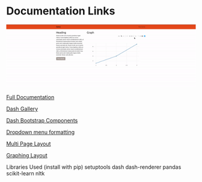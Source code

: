 # Documentation Links

![Gif of dashboard](images/gif.gif)

[Full Documentation](https://dash.plot.ly/)

[Dash Gallery](https://dash-gallery.plotly.host/Portal/)

[Dash Bootstrap Components](http://dash-bootstrap-components.opensource.faculty.ai/)

[Dropdown menu formatting](https://dash.plot.ly/dash-core-components/dropdown)

[Multi Page Layout](https://dash.plot.ly/urls)

[Graphing Layout](https://dash.plot.ly/getting-started)

Libraries Used (install with pip)
setuptools
dash
dash-renderer
pandas
scikit-learn
nltk